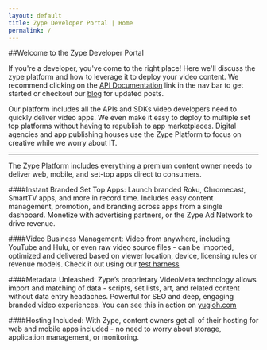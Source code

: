 ```yaml
---
layout: default
title: Zype Developer Portal | Home
permalink: /
---
```



##Welcome to the Zype Developer Portal

If you're a developer, you've come to the right place! Here we'll discuss the zype platform and how to leverage it to deploy your video content. We recommend clicking on the [API Documentation](/api_docs/intro/) link in the nav bar to get started or checkout our [blog](/blog/) for updated posts.

Our platform includes all the APIs and SDKs video developers need to quickly deliver video apps.  We even make it easy to deploy to multiple set top platforms without having to republish to app marketplaces.  Digital agencies and app publishing houses use the Zype Platform to focus on creative while we worry about IT.

<hr>

The Zype Platform includes everything a premium content owner needs to deliver web, mobile, and set-top apps direct to consumers.

####Instant Branded Set Top Apps:
Launch branded Roku, Chromecast, SmartTV apps, and more in record time. Includes easy content management, promotion, and branding across apps from a single dashboard.  Monetize with advertising partners, or the Zype Ad Network to drive revenue.

####Video Business Management:
Video from anywhere, including YouTube and Hulu, or even raw video source files - can be imported, optimized and delivered based on viewer location, device, licensing rules or revenue models. Check it out using our [test harness](http://demo.zype.com/test_harness)

####Metadata Unleashed:
Zype’s proprietary VideoMeta technology allows import and matching of data - scripts, set lists, art, and related content without data entry headaches.  Powerful for SEO and deep, engaging branded video experiences. You can see this in action on [yugioh.com](http://www.yugioh.com)

####Hosting Included:
With Zype, content owners get all of their hosting for web and mobile apps included - no need to worry about storage, application management, or monitoring.
